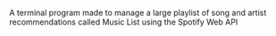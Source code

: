 A terminal program made to manage a large playlist of song and artist recommendations called Music List using the Spotify Web API
